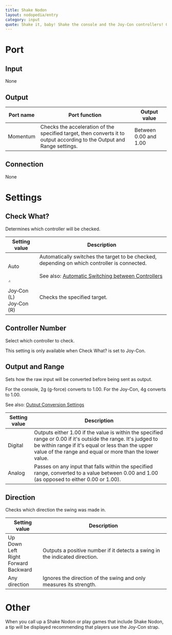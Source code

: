 ```yaml
---
title: Shake Nodon
layout: nodopedia/entry
category: input
quote: Shake it, baby! Shake the console and the Joy-Con controllers! Ooh yeeeah! I'll let you know just how much you shook!
---
```


# Port
## Input
None

## Output
<div class="table-wrapper"><table><thead><tr><th>Port name</th><th>Port function</th><th>Output value</th></tr></thead><tbody><tr><td>Momentum</td><td>Checks the acceleration of the specified target, then converts it to output according to the Output and Range settings.</td><td>Between 0.00 and 1.00</td></tr></tbody></table></div>

## Connection
None

# Settings
## Check What?
Determines which controller will be checked.

<div class="table-wrapper"><table><thead><tr><th>Setting value</th><th>Description</th></tr></thead><tbody><tr><td>Auto</td><td>Automatically switches the target to be checked, depending on which controller is connected.<br><br>See also: <a href="/tools/nodopedia/tips/automatic-switching-between-controllers">Automatic Switching between Controllers</a></td></tr><tr><td><br>Joy‑Con (L)<br>Joy‑Con (R)</td><td>Checks the specified target.</td></tr></tbody></table></div>

## Controller Number
Select which controller to check.

This setting is only available when Check What? is set to Joy-Con.

## Output and Range
Sets how the raw input will be converted before being sent as output.

For the console, 2g (g-force) converts to 1.00.
For the Joy-Con, 4g converts to 1.00.

See also: <a href="/tools/nodopedia/tips/output-conversion-settings">Output Conversion Settings</a>

<div class="table-wrapper"><table><thead><tr><th>Setting value</th><th>Description</th></tr></thead><tbody><tr><td>Digital</td><td>Outputs either 1.00 if the value is within the specified range or 0.00 if it's outside the range. It's judged to be within range if it's equal or less than the upper value of the range and equal or more than the lower value.</td></tr><tr><td>Analog</td><td>Passes on any input that falls within the specified range, converted to a value between 0.00 and 1.00 (as opposed to either 0.00 or 1.00).</td></tr></tbody></table></div>

## Direction
Checks which direction the swing was made in.

<div class="table-wrapper"><table><thead><tr><th>Setting value</th><th>Description</th></tr></thead><tbody><tr><td>Up<br>Down<br>Left<br>Right<br>Forward<br>Backward</td><td>Outputs a positive number if it detects a swing in the indicated direction.</td></tr><tr><td>Any direction</td><td>Ignores the direction of the swing and only measures its strength.</td></tr></tbody></table></div>

# Other
When you call up a Shake Nodon or play games that include Shake Nodon, a tip will be displayed recommending that players use the Joy-Con strap.